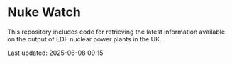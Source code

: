 # Nuke Watch

This repository includes code for retrieving the latest information available on the output of EDF nuclear power plants in the UK.

Last updated: 2025-06-08 09:15